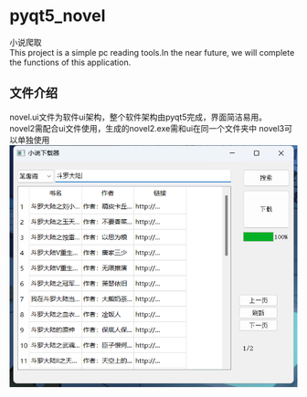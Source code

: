 # pyqt5_novel
小说爬取<br>
This project is a simple pc reading tools.In the near future, we will complete the functions of this application.
## 文件介绍
novel.ui文件为软件ui架构，整个软件架构由pyqt5完成，界面简洁易用。<br>
novel2需配合ui文件使用，生成的novel2.exe需和ui在同一个文件夹中
novel3可以单独使用
![image](src/ui.png)
